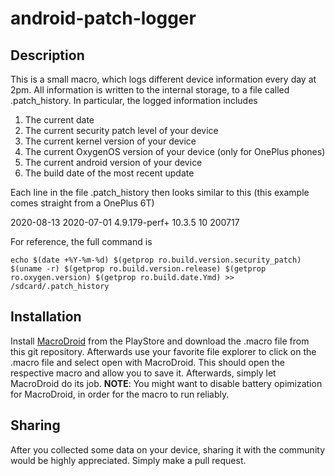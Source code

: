 # android-patch-logger

## Description

This is a small macro, which logs different device information every day at 2pm. All information is written to the internal storage, to a file  called .patch_history. In particular, the logged information includes

1.  The current date
2.  The current security patch level of your device
3.  The current kernel version of your device
4.  The current OxygenOS version of your device (only for OnePlus phones)
5.  The current android version of your device
6.  The build date of the most recent update

Each line in the file .patch_history then looks similar to this (this example comes straight from a OnePlus 6T)

2020-08-13 2020-07-01 4.9.179-perf+ 10.3.5 10 200717

For reference, the full command is

```
echo $(date +%Y-%m-%d) $(getprop ro.build.version.security_patch) $(uname -r) $(getprop ro.build.version.release) $(getprop ro.oxygen.version) $(getprop ro.build.date.Ymd) >> /sdcard/.patch_history
```

## Installation

Install [MacroDroid](https://play.google.com/store/apps/details?id=com.arlosoft.macrodroid&hl=en_US) from the PlayStore and download the .macro file from this git repository. Afterwards use your favorite file explorer to click on the .macro file and select open with MacroDroid. This should open the respective macro and allow you to save it. Afterwards, simply let MacroDroid do its job. **NOTE**: You might want to disable battery opimization for MacroDroid, in order for the macro to run reliably.

## Sharing

After you collected some data on your device, sharing it with the community would be highly appreciated. Simply make a pull request. 
